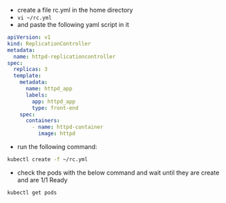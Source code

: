 - create a file rc.yml in the home directory
- `vi ~/rc.yml`
- and paste the following yaml script in it
```YAML
apiVersion: v1
kind: ReplicationController
metadata:
  name: httpd-replicationcontroller
spec:
  replicas: 3
  template:
    metadata:
      name: httpd_app
      labels:
        app: httpd_app
        type: front-end
    spec:
      containers:
        - name: httpd-container
          image: httpd
```
- run the following command:
```bash
kubectl create -f ~/rc.yml
```
- check the pods with the below command and wait until they are create and are 1/1 Ready
```bash
kubectl get pods
```